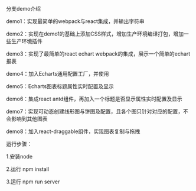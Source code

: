 分支demo介绍

demo1：实现最简单的webpack与react集成，并输出字符串

demo2：实现在demo1的基础上添加CSS样式，增加生产环境编译打包，增加一些生产环境插件

demo3：实现了最简单的react echart webpack的集成，展示一个简单的echart报表

demo4：加入Echarts通用配置工厂，并使用

demo5：Echarts图表标题属性实时配置及显示

demo6：集成react antd组件，再加入一个标题是否显示属性实时配置及显示

demo7：实现可动态创建线形图与饼图及配置，且各个图只针对对应的配置，不会影响到其他图表

demo8：加入react-draggable组件，实现图表复制与拖拽


运行步骤：

1.安装node

2.运行 npm install

3.运行 npm run server
